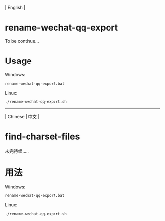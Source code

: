 | English |

# rename-wechat-qq-export
To be continue...

# Usage
Windows:
```dos
rename-wechat-qq-export.bat
```

Linux:
```bash
./rename-wechat-qq-export.sh
```

- - - -

| Chinese | 中文 |

# find-charset-files
未完待续……

# 用法
Windows:
```dos
rename-wechat-qq-export.bat
```

Linux:
```bash
./rename-wechat-qq-export.sh
```
